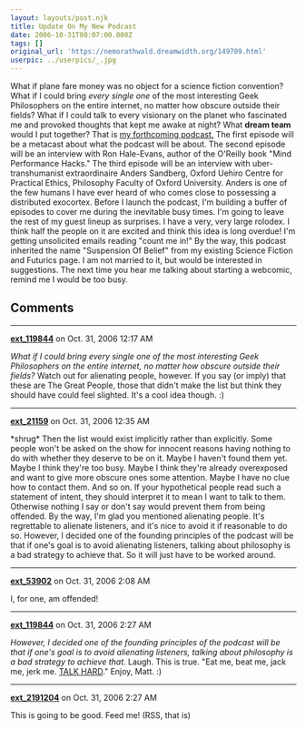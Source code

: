 ```yaml
---
layout: layouts/post.njk
title: Update On My New Podcast
date: 2006-10-31T00:07:00.000Z
tags: []
original_url: 'https://nemorathwald.dreamwidth.org/149709.html'
userpic: ../userpics/_.jpg
---
```

What if plane fare money was no object for a science fiction convention? What if I could bring _every single one_ of the most interesting Geek Philosophers on the entire internet, no matter how obscure outside their fields? What if I could talk to every visionary on the planet who fascinated me and provoked thoughts that kept me awake at night? What **dream team** would I put together? That is [my forthcoming podcast.](http://suspension-of-belief.blogspot.com/) The first episode will be a metacast about what the podcast will be about. The second episode will be an interview with Ron Hale-Evans, author of the O'Reilly book "Mind Performance Hacks." The third episode will be an interview with uber-transhumanist extraordinaire Anders Sandberg, Oxford Uehiro Centre for Practical Ethics, Philosophy Faculty of Oxford University. Anders is one of the few humans I have ever heard of who comes close to possessing a distributed exocortex. Before I launch the podcast, I'm building a buffer of episodes to cover me during the inevitable busy times. I'm going to leave the rest of my guest lineup as surprises. I have a very, very large rolodex. I think half the people on it are excited and think this idea is long overdue! I'm getting unsolicited emails reading "count me in!" By the way, this podcast inherited the name "Suspension Of Belief" from my existing Science Fiction and Futurics page. I am not married to it, but would be interested in suggestions. The next time you hear me talking about starting a webcomic, remind me I would be too busy.

## Comments

---

**[ext_119844](https://www.dreamwidth.org/users/ext_119844)** on Oct. 31, 2006 12:17 AM

_What if I could bring every single one of the most interesting Geek Philosophers on the entire internet, no matter how obscure outside their fields?_ Watch out for alienating people, however. If you say (or imply) that these are The Great People, those that didn't make the list but think they should have could feel slighted. It's a cool idea though. :)

---

**[ext_21159](https://www.dreamwidth.org/users/ext_21159)** on Oct. 31, 2006 12:35 AM

\*shrug\* Then the list would exist implicitly rather than explicitly. Some people won't be asked on the show for innocent reasons having nothing to do with whether they deserve to be on it. Maybe I haven't found them yet. Maybe I think they're too busy. Maybe I think they're already overexposed and want to give more obscure ones some attention. Maybe I have no clue how to contact them. And so on. If your hypothetical people read such a statement of intent, they should interpret it to mean I want to talk to them. Otherwise nothing I say or don't say would prevent them from being offended. By the way, I'm glad you mentioned alienating people. It's regrettable to alienate listeners, and it's nice to avoid it if reasonable to do so. However, I decided one of the founding principles of the podcast will be that if one's goal is to avoid alienating listeners, talking about philosophy is a bad strategy to achieve that. So it will just have to be worked around.

---

**[ext_53902](https://www.dreamwidth.org/users/ext_53902)** on Oct. 31, 2006 2:08 AM

I, for one, am offended!

---

**[ext_119844](https://www.dreamwidth.org/users/ext_119844)** on Oct. 31, 2006 2:27 AM

_However, I decided one of the founding principles of the podcast will be that if one's goal is to avoid alienating listeners, talking about philosophy is a bad strategy to achieve that._ Laugh. This is true. "Eat me, beat me, jack me, jerk me. [TALK HARD](http://www.mycal.net/old/projects/mpr/hardhar.htm)." Enjoy, Matt. :)

---

**[ext_2191204](https://www.dreamwidth.org/users/ext_2191204)** on Oct. 31, 2006 2:27 AM

This is going to be good. Feed me! (RSS, that is)
